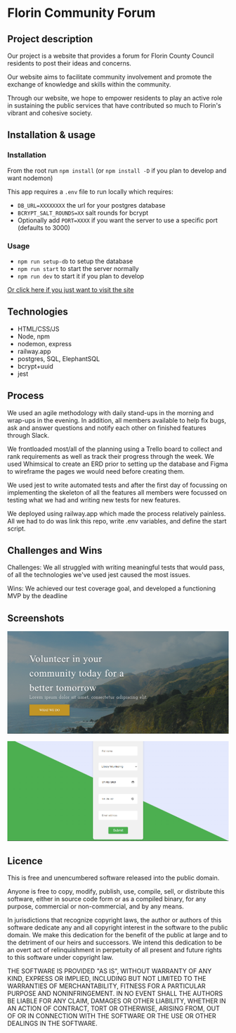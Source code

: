 # Florin Community Forum

## Project description
Our project is a website that provides a forum for Florin County Council residents to post their ideas and concerns. 

Our website aims to facilitate community involvement and promote the exchange of knowledge and skills within the community. 

Through our website, we hope to empower residents to play an active role in sustaining the public services that have contributed so much to Florin's vibrant and cohesive society.

## Installation & usage
### Installation
From the root run `npm install` (or `npm install -D` if you plan to develop and want nodemon)

This app requires a `.env` file to run locally which requires: 

- `DB_URL=XXXXXXXX` the url for your postgres database
- `BCRYPT_SALT_ROUNDS=XX` salt rounds for bcrypt
- Optionally add `PORT=XXXX` if you want the server to use a specific port (defaults to 3000)

### Usage

- `npm run setup-db` to setup the database
- `npm run start` to start the server normally
- `npm run dev` to start it if you plan to develop 

[Or click here if you just want to visit the site](florin.up.railway.app)

## Technologies
- HTML/CSS/JS 
- Node, npm 
- nodemon, express
- railway.app
- postgres, SQL, ElephantSQL
- bcrypt+uuid
- jest

## Process
We used an agile methodology with daily stand-ups in the morning and wrap-ups in the evening. In addition, all members available to help fix bugs, ask and answer questions and notify each other on finished features through Slack.

We frontloaded most/all of the planning using a Trello board to collect and rank requirements as well as track their progress through the week. We used Whimsical to create an ERD prior to setting up the database and Figma to wireframe the pages we would need before creating them.

We used jest to write automated tests and after the first day of focussing on implementing the skeleton of all the features all members were focussed on testing what we had and writing new tests for new features.

We deployed using railway.app which made the process relatively painless. All we had to do was link this repo, write .env variables, and define the start script. 

## Challenges and Wins
Challenges: We all struggled with writing meaningful tests that would pass, of all the technologies we've used jest caused the most issues.

Wins: We achieved our test coverage goal, and developed a functioning MVP by the deadline

## Screenshots

![Home Page](https://github.com/Breegul/florin-community/blob/main/client/assets/READMEscrsh1.png?raw=true)

![Volunteer Form](https://github.com/Breegul/florin-community/blob/main/client/assets/READMEscrsh2.png?raw=true)


## Licence
This is free and unencumbered software released into the public domain.

Anyone is free to copy, modify, publish, use, compile, sell, or
distribute this software, either in source code form or as a compiled
binary, for any purpose, commercial or non-commercial, and by any
means.

In jurisdictions that recognize copyright laws, the author or authors
of this software dedicate any and all copyright interest in the
software to the public domain. We make this dedication for the benefit
of the public at large and to the detriment of our heirs and
successors. We intend this dedication to be an overt act of
relinquishment in perpetuity of all present and future rights to this
software under copyright law.

THE SOFTWARE IS PROVIDED "AS IS", WITHOUT WARRANTY OF ANY KIND,
EXPRESS OR IMPLIED, INCLUDING BUT NOT LIMITED TO THE WARRANTIES OF
MERCHANTABILITY, FITNESS FOR A PARTICULAR PURPOSE AND NONINFRINGEMENT.
IN NO EVENT SHALL THE AUTHORS BE LIABLE FOR ANY CLAIM, DAMAGES OR
OTHER LIABILITY, WHETHER IN AN ACTION OF CONTRACT, TORT OR OTHERWISE,
ARISING FROM, OUT OF OR IN CONNECTION WITH THE SOFTWARE OR THE USE OR
OTHER DEALINGS IN THE SOFTWARE.
